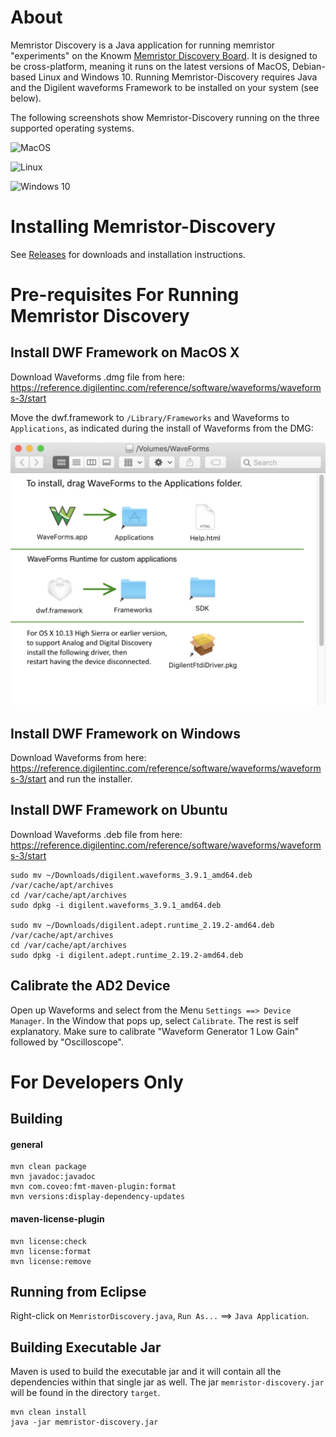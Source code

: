 # About

Memristor Discovery is a Java application for running memristor "experiments" on the Knowm [Memristor Discovery Board](http://knowm.org/product/memristor-discovery/). It is designed to be cross-platform, meaning it runs on the latest versions of MacOS, Debian-based Linux and Windows 10. Running Memristor-Discovery requires Java and the Digilent waveforms Framework to be installed on your system (see below).

The following screenshots show Memristor-Discovery running on the three supported operating systems.

![MacOS](_img/MD_MacOS_Hysteresis.png)

![Linux](_img/MD_Linux_DC.png)

![Windows 10](_img/MD_Windows_Pulse.PNG)

# Installing Memristor-Discovery

See [Releases](https://github.com/knowm/memristor-discovery/releases) for downloads and installation instructions.

# Pre-requisites For Running Memristor Discovery

## Install DWF Framework on MacOS X

Download Waveforms .dmg file from here: <https://reference.digilentinc.com/reference/software/waveforms/waveforms-3/start>

Move the dwf.framework to `/Library/Frameworks` and Waveforms to `Applications`, as indicated during the install of Waveforms from the DMG:

![](./_img/Framework.png)

## Install DWF Framework on Windows

Download Waveforms from here: <https://reference.digilentinc.com/reference/software/waveforms/waveforms-3/start> and run the installer.

## Install DWF Framework on Ubuntu

Download Waveforms .deb file from here: <https://reference.digilentinc.com/reference/software/waveforms/waveforms-3/start>

```
sudo mv ~/Downloads/digilent.waveforms_3.9.1_amd64.deb /var/cache/apt/archives
cd /var/cache/apt/archives
sudo dpkg -i digilent.waveforms_3.9.1_amd64.deb
    
sudo mv ~/Downloads/digilent.adept.runtime_2.19.2-amd64.deb /var/cache/apt/archives
cd /var/cache/apt/archives
sudo dpkg -i digilent.adept.runtime_2.19.2-amd64.deb
```

## Calibrate the AD2 Device

Open up Waveforms and select from the Menu `Settings ==> Device Manager`. In the Window that pops up, select `Calibrate`. The rest is self explanatory. Make sure to calibrate "Waveform Generator 1 Low Gain" followed by "Oscilloscope".

# For Developers Only

## Building

#### general

    mvn clean package  
    mvn javadoc:javadoc 
    mvn com.coveo:fmt-maven-plugin:format 
    mvn versions:display-dependency-updates 
    
#### maven-license-plugin

    mvn license:check
    mvn license:format
    mvn license:remove

## Running from Eclipse

Right-click on `MemristorDiscovery.java`, `Run As...` ==> `Java Application`.

## Building Executable Jar

Maven is used to build the executable jar and it will contain all the dependencies within that single jar as well. The jar `memristor-discovery.jar` will be found in the directory `target`.

    mvn clean install
    java -jar memristor-discovery.jar
    

    